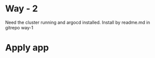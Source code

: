 # Way - 2

Need the cluster running and argocd installed. Install by readme.md in gitrepo way-1

# Apply app
